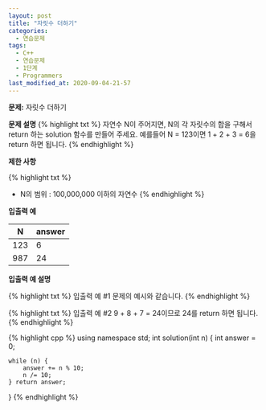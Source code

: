 ```yaml
---
layout: post
title: "자릿수 더하기"
categories:
  - 연습문제
tags:
  - C++
  - 연습문제
  - 1단계
  - Programmers
last_modified_at: 2020-09-04-21-57
---
```


<strong> 문제:</strong> 자릿수 더하기

<strong>문제 설명</strong>
{% highlight txt %}
자연수 N이 주어지면, N의 각 자릿수의 합을 구해서 return 하는 solution
함수를 만들어 주세요.
예를들어 N = 123이면 1 + 2 + 3 = 6을 return 하면 됩니다.
{% endhighlight %}

<strong>제한 사항</strong>

{% highlight txt %}
  - N의 범위 : 100,000,000 이하의 자연수
{% endhighlight %}

<strong>입출력 예</strong>

| N | answer |
| --- | --- |
| 123 | 6 |
| 987 | 24 |

<strong>입출력 예 설명</strong>

{% highlight txt %}
입출력 예 #1
문제의 예시와 같습니다.
{% endhighlight %}

{% highlight txt %}
입출력 예 #2
9 + 8 + 7 = 24이므로 24를 return 하면 됩니다.
{% endhighlight %}

{% highlight cpp %}
using namespace std;
int solution(int n)
{
    int answer = 0;

    while (n) {
        answer += n % 10;
        n /= 10;
    } return answer;
}
{% endhighlight %}
